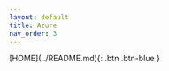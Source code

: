 ```yaml
---
layout: default
title: Azure
nav_order: 3
---
```

<span class="fs-1">
[HOME](../README.md){: .btn .btn-blue }
</span>